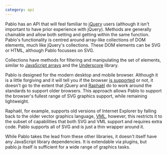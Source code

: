 ```yaml
---
category: api
---
```


Pablo has an API that will feel familiar to [jQuery][jquery] users (although it isn't important to have prior experience with jQuery). Methods are generally chainable and allow both setting and getting within the same function. Pablo's functionality is centred around array-like collections of DOM elements, much like jQuery's collections. These DOM elements can be SVG or HTML, although Pablo focusses on SVG.

Collections have methods for filtering and manipulating the set of elements, similar to [JavaScript arrays][array] and the [Underscore][_] library.

Pablo is designed for the modern desktop and mobile browser. Although it is a little forgiving and it will tell you if the browser [is supported][issupported] or not, it doesn't go to the extent that jQuery and [Raphaël][raphael] do to work around the standards to support older browsers. This approach allows Pablo to support the browser's fullest range of SVG graphics support, while remaining lightweight.

Raphaël, for example, supports old versions of Internet Explorer by falling back to the older vector graphics language, [VML][vml], however, this restricts it to the subset of capabilities that both SVG and VML support and requires extra code. Pablo supports all of SVG and is just a thin wrapper around it.

While Pablo takes the lead from these other libraries, it doesn't itself have any JavaScript library dependencies. It is extendable via plugins, but pablo.js itself is sufficient for a wide range of graphics tasks.

[jquery]: http://jquery.com
[_]: http://underscorejs.org
[raphael]: http://raphaeljs.com
[array]: https://developer.mozilla.org/en-US/docs/Web/JavaScript/Reference/Global_Objects/Array
[issupported]: /api/isSupported/
[vml]: http://msdn.microsoft.com/en-us/library/hh846327(v=vs.85).aspx